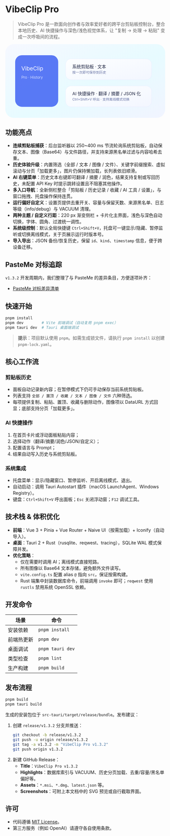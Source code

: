 # VibeClip Pro

> VibeClip Pro 是一款面向创作者与效率爱好者的跨平台剪贴板控制台，整合本地历史、AI 快捷操作与深色/浅色视觉体系，让 "复制 → 处理 → 粘贴" 变成一次呼吸间的流程。

<div align="center">
<svg width="520" height="240" viewBox="0 0 520 240" xmlns="http://www.w3.org/2000/svg" aria-hidden="true">
  <defs>
    <linearGradient id="bg" x1="0%" x2="100%" y1="0%" y2="100%">
      <stop stop-color="#f6f8ff" offset="0%"/>
      <stop stop-color="#e7fbff" offset="55%"/>
      <stop stop-color="#f1f4ff" offset="100%"/>
    </linearGradient>
    <linearGradient id="card" x1="0%" x2="100%" y1="0%" y2="100%">
      <stop stop-color="#ffffff" stop-opacity="0.92" offset="0%"/>
      <stop stop-color="#f3f6ff" stop-opacity="0.95" offset="100%"/>
    </linearGradient>
  </defs>
  <rect width="520" height="240" rx="28" fill="url(#bg)"/>
  <rect x="32" y="36" width="140" height="168" rx="22" fill="#4c6ef5" fill-opacity="0.92"/>
  <text x="52" y="86" font-family="Inter, sans-serif" font-size="18" fill="#ffffff">VibeClip</text>
  <text x="52" y="112" font-family="Inter, sans-serif" font-size="12" fill="#d7e0ff">Pro · History</text>
  <rect x="196" y="48" width="280" height="68" rx="18" fill="url(#card)" stroke="#dfe3ff" stroke-opacity="0.5"/>
  <text x="218" y="78" font-family="Inter, sans-serif" font-size="14" fill="#1c2340">系统剪贴板 · 文本</text>
  <text x="218" y="96" font-family="Inter, sans-serif" font-size="11" fill="#6470a3">按一次即可保存到历史</text>
  <rect x="196" y="136" width="280" height="68" rx="18" fill="url(#card)" stroke="#dfe3ff" stroke-opacity="0.5"/>
  <text x="218" y="166" font-family="Inter, sans-serif" font-size="14" fill="#1c2340">AI 快捷操作 · 翻译 / 摘要 / JSON 化</text>
  <text x="218" y="184" font-family="Inter, sans-serif" font-size="11" fill="#6470a3">Ctrl+Shift+V 呼出 · 支持离线模式切换</text>
</svg>
</div>

## 功能亮点

- **连续剪贴板捕获**：后台监听器以 250~400 ms 节流轮询系统剪贴板，自动保存文本、图像（Base64）与文件路径，并支持来源黑名单过滤与内容哈希去重。
- **历史体验升级**：内置筛选（全部 / 文本 / 图像 / 文件）、关键字前缀搜索、虚拟滚动与分页「加载更多」，图片仍保持懒加载，长列表依旧顺滑。
- **AI 右键菜单**：历史文本右键即可翻译 / 摘要 / 润色，结果支持复制或写回历史，未配置 API Key 时提示跳转设置且不阻塞其他操作。
- **多入口导航**：全新侧栏整合「剪贴板 / 历史记录 / 收藏 / AI 工具 / 设置」，与窗口拖拽、托盘操作保持连贯。
- **运行偏好自定义**：设置页提供去重开关、容量与保留天数、来源黑名单、日志等级（info/debug）与 VACUUM 清理。
- **两种主题 / 自定义行距**：220 px 渐变侧栏 + 卡片化主界面，浅色与深色自动切换，字体、圆角、过渡统一调性。
- **系统级控制**：默认全局快捷键 `Ctrl+Shift+V`，托盘可一键显示/隐藏、暂停监听或切换离线模式，关于页展示运行时版本号。
- **导入导出**：JSON 备份/恢复历史，保留 `id`、`kind`、`timestamp` 信息，便于跨设备迁移。

## PasteMe 对标追踪

`v1.3.2` 开发周期内，我们整理了与 PasteMe 的差异条目，方便逐项补齐：

- [PasteMe 对标差异清单](docs/paste-me-gap-analysis.md)

## 快速开始

```bash
pnpm install
pnpm dev        # Vite 前端调试（自动复用 pnpm exec）
pnpm tauri dev  # Tauri 桌面端调试
```

> **提示**：项目默认使用 `pnpm`。如需生成锁文件，请执行 `pnpm install` 以创建 `pnpm-lock.yaml`。

## 核心工作流

### 剪贴板历史

- 面板自动记录新内容；在暂停模式下仍可手动保存当前系统剪贴板。
- 列表支持 `全部 / 置顶 / 收藏 / 文本 / 图像 / 文件` 六种筛选。
- 每项提供复制、粘贴、置顶、收藏与删除动作，图像项以 DataURL 方式回显；底部支持分页「加载更多」。

### AI 快捷操作

1. 在首页卡片或浮动面板粘贴内容；
2. 选择动作（翻译/摘要/润色/JSON/自定义）；
3. 配置语言与 Prompt；
4. 结果自动写入历史与系统剪贴板。

### 系统集成

- 托盘菜单：显示/隐藏窗口、暂停监听、开启离线模式、退出。
- 自动启动：调用 Tauri Autostart 插件（macOS LaunchAgent、Windows Registry）。
- 键盘：`Ctrl+Shift+V` 呼出面板；`Esc` 关闭浮动窗；`F12` 调试工具。

## 技术栈 & 体积优化

- **前端**：Vue 3 + Pinia + Vue Router + Naive UI（按需加载）+ Iconify（自动导入）。
- **桌面**：Tauri 2 + Rust（rusqlite、reqwest、tracing），SQLite WAL 模式保障并发。
- **优化策略**：
  - 仅在需要时调用 AI；离线模式直接短路。
  - 所有图像以 Base64 文本存储，避免额外文件读写。
  - `vite.config.ts` 配置 alias `@` 指向 `src`，保证按需构建。
  - Rust 端集中封装数据库命令，前端调用 `invoke` 即可；`reqwest` 使用 `rustls` 禁用系统 OpenSSL 依赖。

## 开发命令

| 场景 | 命令 |
|------|------|
| 安装依赖 | `pnpm install` |
| 前端热更新 | `pnpm dev` |
| 桌面调试 | `pnpm tauri dev` |
| 类型检查 | `pnpm lint` |
| 生产构建 | `pnpm build` |

## 发布流程

```bash
pnpm build
pnpm tauri build
```

生成的安装包位于 `src-tauri/target/release/bundle`。发布建议：

1. 创建 `release/v1.3.2` 分支并推送：
   ```bash
   git checkout -b release/v1.3.2
   git push -u origin release/v1.3.2
   git tag -a v1.3.2 -m "VibeClip Pro v1.3.2"
   git push origin v1.3.2
   ```
2. 新建 GitHub Release：
   - **Title**：`VibeClip Pro v1.3.2`
   - **Highlights**：数据库索引与 VACUUM、历史分页加载、去重/容量/黑名单偏好等。
   - **Assets**：`*.msi`、`*.dmg`、`latest.json` 等。
   - **Screenshots**：可附上本文档中的 SVG 预览或自行截取界面。

## 许可

- 代码遵循 [MIT License](LICENSE)。
- 第三方服务（例如 OpenAI）请遵守各自使用条款。
